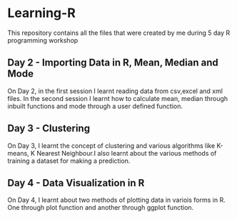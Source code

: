 # Learning-R

This repository contains all the files that were created by me during 5 day R programming workshop


## Day 2 - Importing Data in R, Mean, Median and Mode

On Day 2, in the first session I learnt reading data from csv,excel and xml files. In the second session I learnt how to calculate mean, median through inbuilt functions and mode through a user defined function. 


## Day 3 - Clustering

On Day 3, I learnt the concept of clustering and various algorithms like K-means, K Nearest Neighbour.I also learnt about the various methods of training a dataset for making a prediction. 


## Day 4 - Data Visualization in R

On Day 4, I learnt about two methods of plotting data in variois forms in R. One through plot function and another through ggplot function.

